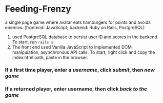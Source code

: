 # Feeding-Frenzy 
a single page game where avatar eats hamburgers for points and avoids enemies.
(frontend: JavaScript; backend: Ruby on Rails, PostgreSQL) 			

1. used PostgreSQL database to persist user ID and scores in the backend. To start, run `rails s`
2. The front end used Vanilla JavaScript to implemented DOM manipulation, asynchronous API calls. 
To start, right click and copy the index.html path, paste in the browser.
### If a first time player, enter a _username_, click _submit_, then _new game_
### If a returned player, enter username, then click _back to the game_
